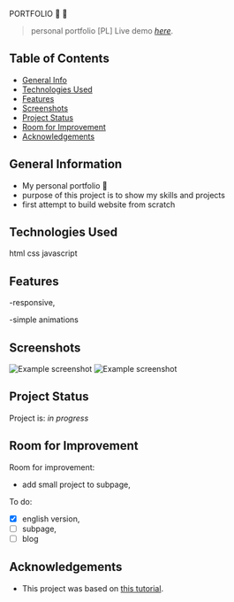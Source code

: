 PORTFOLIO :horse: :chicken:

> personal portfolio [PL]
> Live demo [_here_](https://agnieszkakonkogut.netlify.app/).

## Table of Contents

- [General Info](#general-information)
- [Technologies Used](#technologies-used)
- [Features](#features)
- [Screenshots](#screenshots)
- [Project Status](#project-status)
- [Room for Improvement](#room-for-improvement)
- [Acknowledgements](#acknowledgements)

## General Information

- My personal portfolio :woman:
- purpose of this project is to show my skills and projects
- first attempt to build website from scratch

## Technologies Used

html css javascript

## Features

-responsive,

-simple animations

## Screenshots

![Example screenshot](https://user-images.githubusercontent.com/73693874/190712310-57f31cd1-5db6-441a-8f86-36a98ce5dde7.jpg)
![Example screenshot](https://user-images.githubusercontent.com/73693874/190713682-09257a79-062d-485a-83b4-06da8de64a59.jpg)

## Project Status

Project is: _in progress_

## Room for Improvement

Room for improvement:

- add small project to subpage,

To do:

- [x] english version,
- [ ] subpage,
- [ ] blog

## Acknowledgements

- This project was based on [this tutorial](https://scrimba.com/learn/portfolio).
